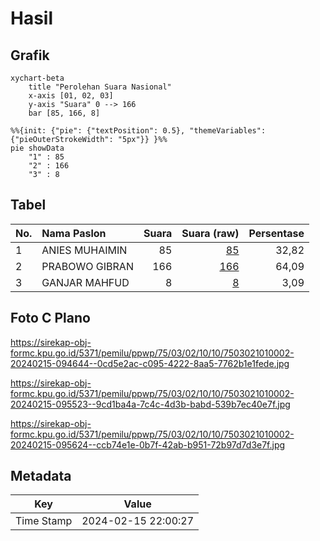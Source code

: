 # Hasil

## Grafik

```mermaid
xychart-beta
    title "Perolehan Suara Nasional"
    x-axis [01, 02, 03]
    y-axis "Suara" 0 --> 166
    bar [85, 166, 8]
```

```mermaid
%%{init: {"pie": {"textPosition": 0.5}, "themeVariables": {"pieOuterStrokeWidth": "5px"}} }%%
pie showData
    "1" : 85
    "2" : 166
    "3" : 8
```

## Tabel

| No. | Nama Paslon    | Suara | Suara (raw) | Persentase |
|:--- |:-------------- | -----:| -----------:| ----------:|
| 1   | ANIES MUHAIMIN | 85    | [85][p-1]   | 32,82      |
| 2   | PRABOWO GIBRAN | 166   | [166][p-2]  | 64,09      |
| 3   | GANJAR MAHFUD  | 8     | [8][p-3]    | 3,09       |


[p-1]: https://github.com/gigit-pemilu/pemilu-2024/blob/main/pilpres/hitung-suara/sub/75-gorontalo/sub/03-bone-bolango/sub/02-kabila/sub/1010-tumbihe/sub/002-tps/sub/paslon-1.txt
[p-2]: https://github.com/gigit-pemilu/pemilu-2024/blob/main/pilpres/hitung-suara/sub/75-gorontalo/sub/03-bone-bolango/sub/02-kabila/sub/1010-tumbihe/sub/002-tps/sub/paslon-2.txt
[p-3]: https://github.com/gigit-pemilu/pemilu-2024/blob/main/pilpres/hitung-suara/sub/75-gorontalo/sub/03-bone-bolango/sub/02-kabila/sub/1010-tumbihe/sub/002-tps/sub/paslon-3.txt

## Foto C Plano

https://sirekap-obj-formc.kpu.go.id/5371/pemilu/ppwp/75/03/02/10/10/7503021010002-20240215-094644--0cd5e2ac-c095-4222-8aa5-7762b1e1fede.jpg

https://sirekap-obj-formc.kpu.go.id/5371/pemilu/ppwp/75/03/02/10/10/7503021010002-20240215-095523--9cd1ba4a-7c4c-4d3b-babd-539b7ec40e7f.jpg

https://sirekap-obj-formc.kpu.go.id/5371/pemilu/ppwp/75/03/02/10/10/7503021010002-20240215-095624--ccb74e1e-0b7f-42ab-b951-72b97d7d3e7f.jpg


## Metadata

| Key        | Value               |
| ---------- | ------------------- |
| Time Stamp | 2024-02-15 22:00:27 |



